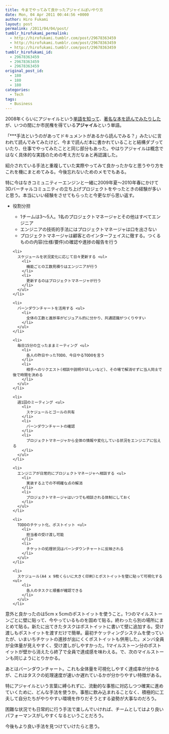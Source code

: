 ```yaml
---
title: 今までやってみて良かったアジャイルぽいやり方
date: Mon, 04 Apr 2011 00:44:56 +0000
author: Hiro Fukami
layout: post
permalink: /2011/04/04/post/
tumblr_hirofukami_permalink:
  - http://hirofukami.tumblr.com/post/29678363459
  - http://hirofukami.tumblr.com/post/29678363459
  - http://hirofukami.tumblr.com/post/29678363459
tumblr_hirofukami_id:
  - 29678363459
  - 29678363459
  - 29678363459
original_post_id:
  - 180
  - 180
  - 180
categories:
  - Tech
tags:
  - Business
---
```

<div class="section">
  <p>
    2008年くらいにアジャイルという<a href="http://d.hatena.ne.jp/d_sea/20080303/p1" target="_blank">単語を知って</a>、<a href="http://d.hatena.ne.jp/d_sea/20090120/p1" target="_blank">著名な本を読んでみたりした</a>が、いつの間にか市民権を得ている<span style="font-weight:bold;">アジャイル</span>という単語。
  </p>
  
  <p>
    「***手法というのがあってドキュメントがあるから読んでみる？」みたいに言われて読んでみてみたけど、今まで読んだ本に書かれていることと結構ダブっていたり、仕事でやってみたことと同じ部分もあった。やはりアジャイルは概念ではなく具体的な実践のための考え方だなぁと再認識した。
  </p>
  
  <p>
    紹介されている手法と重複していた実際やってみて良かったかなと思うやり方をこれを機にまとめてみる。今後忘れないためのメモでもある。
  </p>
  
  <p>
    特に今はなきコミュニティーエンジンと一緒に2009年夏～2010年春にかけて3Dバーチャルコミュニティの立ち上げプロジェクトをやったときの経験が多いと思う。本当にいい経験をさせてもらったと今更ながら思い返す。
  </p>
  
  <ul>
    <li>
      役割分担</p> <ul>
        <li>
          1チームは3～5人。1名のプロジェクトマネージャとその他はすべてエンジニア
        </li>
        <li>
          エンジニアの技術的手法にはプロジェクトマネージャは口を出さない
        </li>
        <li>
          プロジェクトマネージャは顧客とのインターフェイスに徹する。つくるものの内容(仕様/要件)の確認や進捗の報告を行う
        </li>
      </ul>
    </li>
    
    <li>
      スケジュールを状況変化に応じて日々更新する <ul>
        <li>
          機能ごとの工数見積りはエンジニアが行う
        </li>
        <li>
          更新するのはプロジェクトマネージャが行う
        </li>
      </ul>
    </li>
    
    <li>
      バーンダウンチャートを活用する <ul>
        <li>
          全体の工数と進捗率がビジュアル的に分かり、共通認識がつくりやすい
        </li>
      </ul>
    </li>
    
    <li>
      毎日15分の立ったままミーティング <ul>
        <li>
          各人の昨日やったTODO、今日やるTODOを言う
        </li>
        <li>
          相手へのリクエスト(相談や説明がほしいなど)、その場で解消せずに当人同士で後で時間を決める
        </li>
      </ul>
    </li>
    
    <li>
      週1回のミーティング <ul>
        <li>
          スケジュールとゴールの共有
        </li>
        <li>
          バーンダウンチャートの確認
        </li>
        <li>
          プロジェクトマネージャから全体の情報や変化している状況をエンジニアに伝える
        </li>
      </ul>
    </li>
    
    <li>
      エンジニアが日常的にプロジェクトマネージャへ相談する <ul>
        <li>
          実装する上での不明確な点の解消
        </li>
        <li>
          プロジェクトマネージャはいつでも相談される体制にしておく
        </li>
      </ul>
    </li>
    
    <li>
      TODOのチケット化、ポストイット <ul>
        <li>
          担当者の受け渡し可能
        </li>
        <li>
          チケットの処理状況はバーンダウンチャートに反映される
        </li>
      </ul>
    </li>
    
    <li>
      スケジュール(A4 x 9枚くらいに大きく印刷)とポストイットを壁に貼って可視化する <ul>
        <li>
          各人のタスクと順番が確認できる
        </li>
      </ul>
    </li>
  </ul>
  
  <p>
    意外と良かったのは5cm x 5cmのポストイットを使うこと。1つのマイルストーンごとに壁に貼って、今やっているものを固めて貼る。終わったら別の場所にまとめて貼る。新たに出てきたタスクはポストイットに書いて壁に追加する。受け渡しもポストイットを渡すだけで簡単。最初チケッティングシステムを使っていたが、いまいちチケットの進捗が出にくくポストイットも併用した。メンバ全員が全体量が見えやすく、受け渡しがしやすかった。1マイルストーン分のポストイットが壁から消えたら終了で全員で達成感を味わえる。で、次のマイルストーンも同じようにとりかかる。
  </p>
  
  <p>
    あとはバーンダウンチャート。これも全体量を可視化しやすく達成率が分かるが、これはタスクの処理速度が速いか遅れているかが分かりやすい特徴がある。
  </p>
  
  <p>
    特にアジャイルという言葉に縛られずに、流動的な事態に対応しつつ確実に進めていくために、どんな手法を使うか。事態に飲み込まれることなく、積極的に工夫して自分たちがやりやすい環境を作りだそうとする姿勢が大事なのだろう。
  </p>
  
  <p>
    困難な状況でも日常的に行う手法で楽しんでいければ、チームとしてはより良いパフォーマンスがしやすくなるということだろう。
  </p>
  
  <p>
    今後もより良い手法を見つけていけたらと思う。
  </p>
</div>